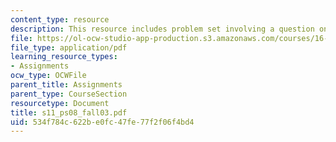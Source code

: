 ```yaml
---
content_type: resource
description: This resource includes problem set involving a question on LCR Circuits.
file: https://ol-ocw-studio-app-production.s3.amazonaws.com/courses/16-01-unified-engineering-i-ii-iii-iv-fall-2005-spring-2006/534f784c622be0fc47fe77f2f06f4bd4_s11_ps08_fall03.pdf
file_type: application/pdf
learning_resource_types:
- Assignments
ocw_type: OCWFile
parent_title: Assignments
parent_type: CourseSection
resourcetype: Document
title: s11_ps08_fall03.pdf
uid: 534f784c-622b-e0fc-47fe-77f2f06f4bd4
---
```

